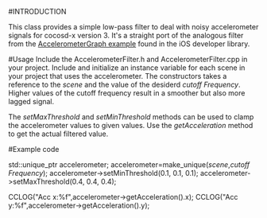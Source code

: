 #INTRODUCTION

This class provides a simple low-pass filter to deal with noisy accelerometer signals for cocosd-x version 3.
It's a straight port of the analogous filter from the [AccelerometerGraph example](https://developer.apple.com/library/ios/samplecode/AccelerometerGraph/Introduction/Intro.html)
found in the iOS developer library.

#Usage
Include the AccelerometerFilter.h and AccelerometerFilter.cpp in your project.
Include and initialize an instance variable for each scene in your project that uses the accelerometer.
The constructors takes a reference to the _scene_ and the value of the desiderd _cutoff Frequency_.
Higher values of the cutoff frequency result in a smoother but also more lagged signal.

The _setMaxThreshold_ and _setMinThreshold_ methods can be used to clamp the accelerometer values to given values.
Use the _getAcceleration_ method to get the actual filtered value.

#Example code

std::unique_ptr<AccelerometerFilter> accelerometer; 
accelerometer=make_unique<AccelerometerFilter>(_scene_,_cutoff Frequency_); 
accelerometer->setMinThreshold(0.1, 0.1, 0.1); 
accelerometer->setMaxThreshold(0.4, 0.4, 0.4); 
 
CCLOG("Acc x:%f",accelerometer->getAcceleration().x); 
CCLOG("Acc y:%f",accelerometer->getAcceleration().y); 